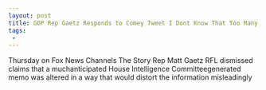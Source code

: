 ```yaml
---
layout: post
title: GOP Rep Gaetz Responds to Comey Tweet I Dont Know That Too Many Schools or Streets Are Going to Be Named After Him After Memo Release
tags:
 -
---
```

Thursday on Fox News Channels The Story Rep Matt Gaetz RFL dismissed claims that a muchanticipated House Intelligence Committeegenerated memo was altered in a way that would distort the information misleadingly
